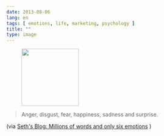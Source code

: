 ```yaml
---
date: 2013-08-06
lang: en
tags: [ emotions, life, marketing, psychology ]
title: ""
type: image
---
```


<figure>
<a
href="https://hugo.ferreira.cc/anger-disgust-fear-happiness-sadness-and/attachment/405/"
rel="attachment"><img
src="https://hugo.ferreira.cc/wp-content/uploads/2013/08/tumblr_mr43uqzAjl1qz82meo1_400-150x150.gif"
width="150" height="150" /></a></figure>

> Anger, disgust, fear, happiness, sadness and surprise.

(via [Seth's Blog: Millions of words and only six
emotions](http://sethgodin.typepad.com/seths_blog/2013/07/millions-of-words-and-only-six-emotions.html?utm_source=feedburner&utm_medium=feed&utm_campaign=Feed:%20typepad/sethsmainblog%20(Seth's%20Blog))
)

